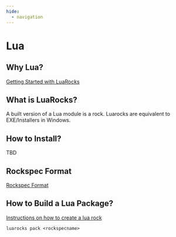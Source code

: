 ```yaml
---
hide:
  - navigation
---
```

# Lua
## Why Lua?
[Getting Started with LuaRocks](https://opensource.com/article/19/11/getting-started-luarocks)

## What is LuaRocks?
A built version of a Lua module is a rock. Luarocks are equivalent to EXE/Installers in Windows.

## How to Install?
TBD

## Rockspec Format
[Rockspec Format](https://github.com/luarocks/luarocks/wiki/Rockspec-format#builtin)

## How to Build a Lua Package?
[Instructions on how to create a lua rock](https://github.com/luarocks/luarocks/wiki/Creating-a-rock)

`luarocks pack <rockspecname>`